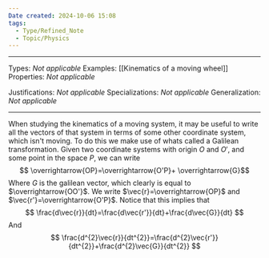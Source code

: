 ```yaml
---
Date created: 2024-10-06 15:08
tags:
  - Type/Refined_Note
  - Topic/Physics
---
```


---

Types: _Not applicable_
Examples: [[Kinematics of a moving wheel]]
Properties: _Not applicable_

Justifications: _Not applicable_
Specializations: _Not applicable_
Generalization: _Not applicable_

---
When studying the kinematics of a moving system, it may be useful to write all the vectors of that system in terms of some other coordinate system, which isn't moving. To do this we make use of whats called a Galilean transformation. Given two coordinate systems with origin $O$ and $O'$, and some point in the space $P$, we can write $$ \overrightarrow{OP}=\overrightarrow{O'P}+ \overrightarrow{G}$$Where $G$ is the galilean vector, which clearly is equal to $\overrightarrow{OO'}$. We write $\vec{r}=\overrightarrow{OP}$ and $\vec{r'}=\overrightarrow{O'P}$. Notice that this implies that $$ \frac{d\vec{r}}{dt}=\frac{d\vec{r'}}{dt}+\frac{d\vec{G}}{dt} $$And $$ \frac{d^{2}\vec{r}}{dt^{2}}=\frac{d^{2}\vec{r'}}{dt^{2}}+\frac{d^{2}\vec{G}}{dt^{2}} $$





